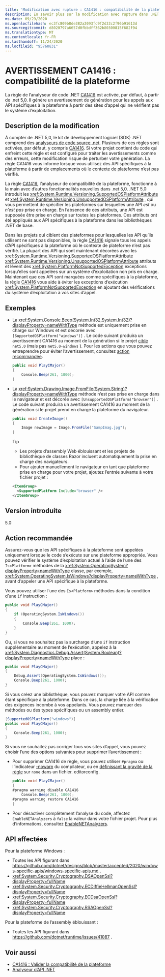 ```yaml
---
title: 'Modification avec rupture : CA1416 : compatibilité de la plateforme'
description: En savoir plus sur la modification avec rupture dans .NET 5,0 provoquée par l’activation de la règle d’analyse du code CA1416.
ms.date: 09/29/2020
ms.openlocfilehash: ec3fc809b8de382a2093fc9f2d33c2f96b91613d
ms.sourcegitcommit: d8020797a6657d0fbbdff362b80300815f682f94
ms.translationtype: MT
ms.contentlocale: fr-FR
ms.lasthandoff: 11/24/2020
ms.locfileid: "95760831"
---
```

# <a name="warning-ca1416-platform-compatibility"></a>AVERTISSEMENT CA1416 : compatibilité de la plateforme

La règle de l’analyseur de code .NET [CA1416](/visualstudio/code-quality/ca1416) est activée, par défaut, à partir de .net 5,0. Il génère un avertissement de génération pour les appels aux API spécifiques à la plateforme à partir des sites d’appel qui ne vérifient pas le système d’exploitation.

## <a name="change-description"></a>Description de la modification

À compter de .NET 5,0, le kit de développement logiciel (SDK) .NET comprend des [analyseurs de code source .net](../../../../fundamentals/code-analysis/overview.md). Plusieurs de ces règles sont activées, par défaut, y compris [CA1416](/visualstudio/code-quality/ca1416). Si votre projet contient du code qui enfreint cette règle et est configuré pour traiter les avertissements comme des erreurs, cette modification risque de perturber votre génération. La règle CA1416 vous informe lorsque vous utilisez des API spécifiques à la plateforme à partir de emplacements où le contexte de plateforme n’est pas vérifié.

La règle [CA1416](/visualstudio/code-quality/ca1416), l’analyseur de compatibilité de la plateforme, fonctionne à la main avec d’autres fonctionnalités nouvelles dans .net 5,0. .NET 5,0 introduit les <xref:System.Runtime.Versioning.SupportedOSPlatformAttribute> et <xref:System.Runtime.Versioning.UnsupportedOSPlatformAttribute> , qui vous permettent de spécifier les plateformes sur lesquelles une API *est* ou *n’est pas* prise en charge. En l’absence de ces attributs, une API est supposée être prise en charge sur toutes les plateformes. Ces attributs ont été appliqués aux API spécifiques à la plateforme dans les bibliothèques .NET de base.

Dans les projets qui ciblent des plateformes pour lesquelles les API qu’ils utilisent ne sont pas disponibles, la règle [CA1416](/visualstudio/code-quality/ca1416) signale tous les appels d’API spécifiques à la plateforme où le contexte de plateforme n’est pas vérifié. La plupart des API qui sont maintenant décorées avec les <xref:System.Runtime.Versioning.SupportedOSPlatformAttribute> <xref:System.Runtime.Versioning.UnsupportedOSPlatformAttribute> attributs et lèvent des <xref:System.PlatformNotSupportedException> exceptions lorsqu’elles sont appelées sur un système d’exploitation non pris en charge. Maintenant que ces API sont marquées comme spécifiques à la plateforme, la règle [CA1416](/visualstudio/code-quality/ca1416) vous aide à éviter les exceptions d’exécution <xref:System.PlatformNotSupportedException> en ajoutant des vérifications du système d’exploitation à vos sites d’appel.

## <a name="examples"></a>Exemples

- La <xref:System.Console.Beep(System.Int32,System.Int32)?displayProperty=nameWithType> méthode est uniquement prise en charge sur Windows et est décorée avec `[SupportedOSPlatform("windows")]` . Le code suivant produira un avertissement CA1416 au moment de la génération si le projet [cible](../../../../standard/frameworks.md) `net5.0` (mais pas `net5.0-windows` ). Pour les actions que vous pouvez entreprendre pour éviter l’avertissement, consultez [action recommandée](#recommended-action).

  ```csharp
  public void PlayCMajor()
  {
      Console.Beep(261, 1000);
  }
  ```

- La <xref:System.Drawing.Image.FromFile(System.String)?displayProperty=nameWithType> méthode n’est pas prise en charge dans le navigateur et est décorée avec `[UnsupportedOSPlatform("browser")]` . Le code suivant produira un avertissement CA1416 au moment de la génération si le projet prend en charge la plateforme du navigateur.

  ```csharp
  public void CreateImage()
  {
      Image newImage = Image.FromFile("SampImag.jpg");
  }
  ```

  > [!TIP]
  >
  > - Les projets d’assembly Web éblouissant et les projets de bibliothèque de classes Razor incluent automatiquement la prise en charge des navigateurs.
  > - Pour ajouter manuellement le navigateur en tant que plateforme prise en charge pour votre projet, ajoutez l’entrée suivante à votre fichier projet :
  >
  >  ```xml
  >  <ItemGroup>
  >    <SupportedPlatform Include="browser" />
  >  </ItemGroup>
  >  ```

## <a name="version-introduced"></a>Version introduite

5.0

## <a name="recommended-action"></a>Action recommandée

Assurez-vous que les API spécifiques à la plateforme sont appelées uniquement lorsque le code s’exécute sur une plateforme appropriée. Vous pouvez vérifier le système d’exploitation actuel à l’aide de l’une des `Is<Platform>` méthodes de la <xref:System.OperatingSystem?displayProperty=nameWithType> classe, par exemple, <xref:System.OperatingSystem.IsWindows?displayProperty=nameWithType> , avant d’appeler une API spécifique à la plateforme.

Vous pouvez utiliser l’une des `Is<Platform>` méthodes dans la condition d’une `if` instruction :

```csharp
public void PlayCMajor()
{
    if (OperatingSystem.IsWindows())
    {
        Console.Beep(261, 1000);
    }
}
```

Ou, si vous ne souhaitez pas la surcharge d’une `if` instruction supplémentaire au moment de l’exécution, appelez à la <xref:System.Diagnostics.Debug.Assert(System.Boolean)?displayProperty=nameWithType> place :

```csharp
public void PlayCMajor()
{
    Debug.Assert(OperatingSystem.IsWindows());
    Console.Beep(261, 1000);
}
```

Si vous créez une bibliothèque, vous pouvez marquer votre API comme étant spécifique à la plateforme. Dans ce cas, la charge liée à la vérification des exigences incombe à vos appelants. Vous pouvez marquer des méthodes ou des types spécifiques ou un assembly entier.

```csharp
[SupportedOSPlatform("windows")]
public void PlayCMajor()
{
    Console.Beep(261, 1000);
}
```

Si vous ne souhaitez pas corriger tous vos sites d’appel, vous pouvez choisir l’une des options suivantes pour supprimer l’avertissement :

- Pour supprimer CA1416 de règle, vous pouvez utiliser `#pragma` ou l’indicateur [-nowarn](../../../../csharp/language-reference/compiler-options/nowarn-compiler-option.md) du compilateur, ou en [définissant la gravité de la règle](../../../../fundamentals/code-analysis/configuration-options.md#severity-level) sur `none` dans un fichier. editorconfig.

  ```csharp
  public void PlayCMajor()
  {
  #pragma warning disable CA1416
      Console.Beep(261, 1000);
  #pragma warning restore CA1416
  }
  ```

- Pour désactiver complètement l’analyse du code, affectez `EnableNETAnalyzers` à `false` la valeur dans votre fichier projet. Pour plus d’informations, consultez [EnableNETAnalyzers](../../../project-sdk/msbuild-props.md#enablenetanalyzers).

## <a name="affected-apis"></a>API affectées

Pour la plateforme Windows :

- Toutes les API figurant dans <https://github.com/dotnet/designs/blob/master/accepted/2020/windows-specific-apis/windows-specific-apis.md> .
- <xref:System.Security.Cryptography.DSAOpenSsl?displayProperty=fullName>
- <xref:System.Security.Cryptography.ECDiffieHellmanOpenSsl?displayProperty=fullName>
- <xref:System.Security.Cryptography.ECDsaOpenSsl?displayProperty=fullName>
- <xref:System.Security.Cryptography.RSAOpenSsl?displayProperty=fullName>

Pour la plateforme de l’assembly éblouissant :

- Toutes les API figurant dans <https://github.com/dotnet/runtime/issues/41087> .

<!--

### Affected APIs

- ``

### Category

- Code analysis
- Core .NET libraries

-->

## <a name="see-also"></a>Voir aussi

- [CA1416 : Valider la compatibilité de la plateforme](/visualstudio/code-quality/ca1416)
- [Analyseur d’API .NET](../../../../standard/analyzers/api-analyzer.md)
